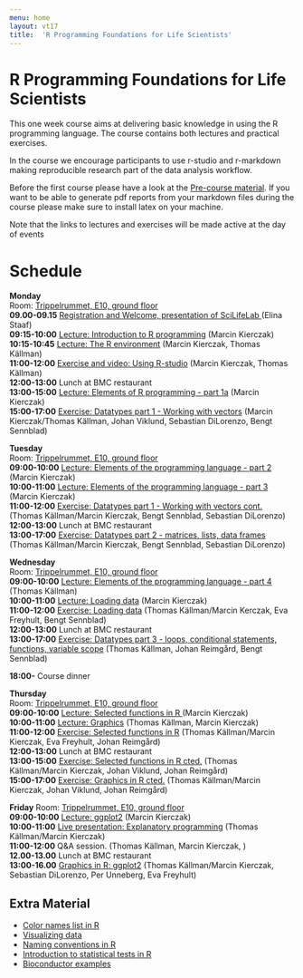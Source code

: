 ```yaml
---
menu: home
layout: vt17
title:  'R Programming Foundations for Life Scientists'
---
```


# R Programming Foundations for Life Scientists
This one week course aims at delivering basic knowledge in using the R
programming language. The course contains both lectures and practical
exercises.

In the course we encourage participants to use r-studio and
r-markdown making reproducible research part of the data analysis
workflow.

Before the first course please have a look at the [Pre-course
material](precourse). If you want to be able to generate pdf reports
from your markdown files during the course please make sure to install
latex on your machine.

Note that the links to lectures and exercises will be made active at the day of events
# Schedule

**Monday**<br>
Room: [Trippelrummet, E10, ground floor](../files/bmc_map.jpg)<br>
**09.00-09.15** [Registration and Welcome, presentation of SciLifeLab
](Lectures/Welcome.pdf) (Elina Staaf)<br>
**09:15-10:00** [Lecture: Introduction to R programming](lecture/Lecture_1_-_Introduction.pdf) (Marcin Kierczak)<br>
**10:15-10:45** [Lecture: The R environment](lecture/Lecture_2_-_REnvironment.pdf) (Marcin Kierczak, Thomas Källman)<br>
**11:00-12:00** [Exercise and video: Using R-studio](https://www.dropbox.com/s/3sy4ou2o8jh5syf/RCourseVideo.mov?dl=0) (Marcin Kierczak, Thomas Källman)<br>
**12:00-13:00** Lunch at BMC restaurant<br>
**13:00-15:00** [Lecture: Elements of R programming - part 1a](lecture/Lecture_3_-_Elements1.pdf) (Marcin Kierczak)<br>
**15:00-17:00** [Exercise: Datatypes part 1 - Working with vectors](exercise/DataTypes) (Marcin Kierczak/Thomas Källman, Johan Viklund, Sebastian DiLorenzo, Bengt Sennblad)<br>

**Tuesday**<br>
Room: [Trippelrummet, E10, ground floor](../files/bmc_map.jpg)<br>
**09:00-10:00** [Lecture: Elements of the programming language - part 2](lecture/Lecture_4_-Elemrnts2.pdf) (Marcin Kierczak)<br>
**10:00-11:00** [Lecture: Elements of the programming language - part 3](Lectures/...) (Marcin Kierczak)<br>
**11:00-12:00** [Exercise: Datatypes part 1 - Working with vectors cont.](Exercises/...) (Thomas Källman/Marcin Kierczak, Bengt Sennblad, Sebastian DiLorenzo)<br>
**12:00-13:00** Lunch at BMC restaurant<br>
**13:00-17:00** [Exercise: Datatypes part 2 - matrices, lists, data frames](Exercises/...) (Thomas Källman/Marcin Kierczak, Bengt Sennblad, Sebastian DiLorenzo)<br>

**Wednesday**<br>
Room: [Trippelrummet, E10, ground floor](../files/bmc_map.jpg)<br>
**09:00-10:00** [Lecture: Elements of the programming language - part 4](Lectures/...) (Thomas Källman)<br>
**10:00-11:00** [Lecture: Loading data](Lectures/...) (Marcin Kierczak)<br>
**11:00-12:00** [Exercise: Loading data](Exercises/...) (Thomas Källman/Marcin Kerczak, Eva Freyhult, Bengt Sennblad)<br>
**12:00-13:00** Lunch at BMC restaurant<br>
**13:00-17:00** [Exercise: Datatypes part 3 - loops, conditional statements, functions, variable scope](Exercises/...) (Thomas Källman, Johan Reimgård,  Bengt Sennblad)<br>

**18:00-** Course dinner

**Thursday**<br>
Room: [Trippelrummet, E10, ground floor](../files/bmc_map.jpg)<br>
**09:00-10:00** [Lecture: Selected functions in R ](Lectures/...) (Marcin Kierczak)<br>
**10:00-11:00** [Lecture: Graphics](Lectures/...) (Thomas Källman, Marcin Kierczak)<br>
**11:00-12:00** [Exercise: Selected functions in R](Exercises/...) (Thomas Källman/Marcin Kierczak, Eva Freyhult, Johan Reimgård)<br>
**12:00-13:00** Lunch at BMC restaurant<br>
**13:00-15:00** [Exercise: Selected functions in R cted.](Exercises/...) (Thomas Källman/Marcin Kierczak, Johan Viklund, Johan Reimgård)<br>
**15:00-17:00** [Exercise: Graphics in R cted.](Exercises/...) (Thomas Källman/Marcin Kierczak, Johan Viklund, Johan Reimgård)<br>

**Friday**
Room: [Trippelrummet, E10, ground floor](../files/bmc_map.jpg)<br>
**09:00-10:00** [Lecture: ggplot2](Lectures/...) (Marcin Kierczak)<br>
**10:00-11:00** [Live presentation: Explanatory programming](Lectures/...) (Thomas Källman/Marcin Kierczak)<br>
**11:00-12:00** Q&A session. (Thomas Källman, Marcin Kierczak, )<br>
**12.00-13.00** Lunch at BMC restaurant<br>
**13:00-16.00** [Graphics in R: ggplot2](Exercises/...) (Thomas Källman/Marcin Kierczak, Sebastian DiLorenzo, Per Unneberg, Eva Freyhult)<br>

## Extra Material
- [Color names list in R](../files/Rcolor.pdf)
- [Visualizing data](../files/rules_for_using_color.pdf)
- [Naming conventions in R](../files/Rnaming.pdf)
- [Introduction to statistical tests in R](../files/statests.pdf)
- [Bioconductor examples](https://f1000research.com/channels/bioconductor)
